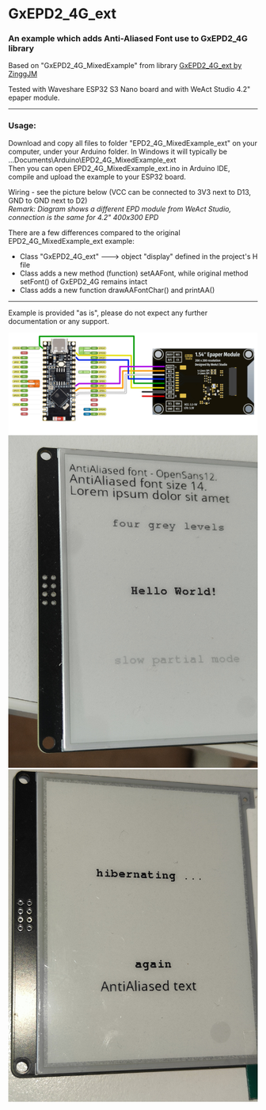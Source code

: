 # GxEPD2_4G_ext
### An example which adds Anti-Aliased Font use to GxEPD2_4G library

Based on "GxEPD2_4G_MixedExample" from library [GxEPD2_4G_ext by ZinggJM](https://github.com/ZinggJM/GxEPD2_4G)

Tested with Waveshare ESP32 S3 Nano board and with WeAct Studio 4.2" epaper module.
*********************************

### Usage:

Download and copy all files to folder "EPD2_4G_MixedExample_ext" on your computer, under your Arduino folder. In Windows it will typically be ...Documents\Arduino\EPD2_4G_MixedExample_ext\
Then you can open EPD2_4G_MixedExample_ext.ino in Arduino IDE, compile and upload the example to your ESP32 board. 

Wiring - see the picture below (VCC can be connected to 3V3 next to D13, GND to GND next to D2)  
_Remark: Diagram shows a different EPD module from WeAct Studio, connection is the same for 4.2" 400x300 EPD_

There are a few differences compared to the original EPD2_4G_MixedExample_ext example:
- Class "GxEPD2_4G_ext" ---> object "display" defined in the project's H file
- Class adds a new method (function) setAAFont, while original method setFont() of GxEPD2_4G remains intact
- Class adds a new function drawAAFontChar()  and printAA()

*********************************
Example is provided "as is", please do not expect any further documentation or any support.

![wiring diagram](ESP32-S3-Nano-SPI_EPD_wiring_ML.jpg)
![screen photo 1](IMG20250605112455.jpg)
![screen photo 2](IMG20250605112422.jpg)
